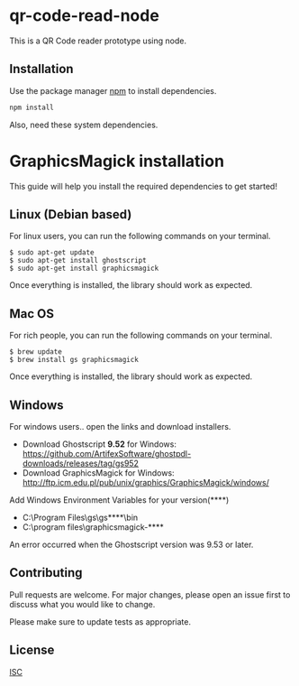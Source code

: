 # qr-code-read-node

This is a QR Code reader prototype using node.

## Installation

Use the package manager [npm](https://www.npmjs.com/) to install dependencies.

```bash
npm install
```

Also, need these system dependencies.

# GraphicsMagick installation  
  
This guide will help you install the required dependencies to get started!  
  

## Linux (Debian based)  
  
For linux users, you can run the following commands on your terminal.  
  
```
$ sudo apt-get update
$ sudo apt-get install ghostscript
$ sudo apt-get install graphicsmagick
```
  
Once everything is installed, the library should work as expected.  
  
## Mac OS  
  
For rich people, you can run the following commands on your terminal.  
  
```
$ brew update
$ brew install gs graphicsmagick
```  
  
Once everything is installed, the library should work as expected.  
  
## Windows  

For windows users.. open the links and download installers.

- Download Ghostscript **9.52** for Windows: https://github.com/ArtifexSoftware/ghostpdl-downloads/releases/tag/gs952
- Download GraphicsMagick for Windows: http://ftp.icm.edu.pl/pub/unix/graphics/GraphicsMagick/windows/

Add Windows Environment Variables for your version(****)
- C:\Program Files\gs\gs****\bin
- C:\program files\graphicsmagick-****

An error occurred when the Ghostscript version was 9.53 or later.

## Contributing
Pull requests are welcome. For major changes, please open an issue first to discuss what you would like to change.

Please make sure to update tests as appropriate.

## License
[ISC](https://choosealicense.com/licenses/isc/)